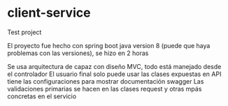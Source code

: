# client-service
Test project

El proyecto fue hecho con spring boot java version 8 (puede que haya problemas con las versiones), se hizo en 2 horas

Se usa arquitectura de capaz con diseño MVC, todo está manejado desde el controlador
El usuario final solo puede usar las clases expuestas en API
tiene las configuraciones para mostrar documentación swagger
Las validaciones primarias se hacen en las clases request y otras mpás concretas en el servicio
